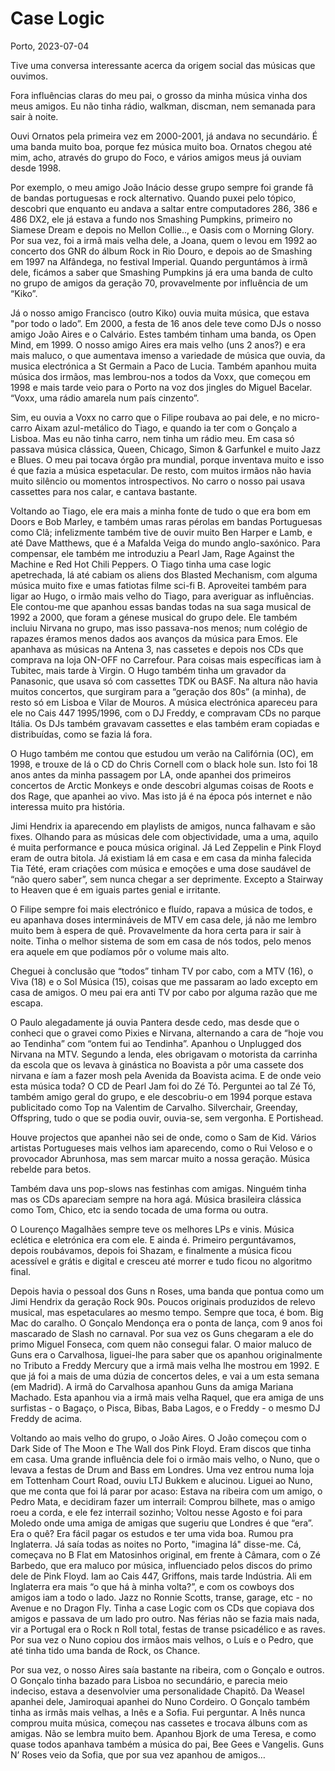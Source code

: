 # Case Logic

Porto, 2023-07-04

Tive uma conversa interessante acerca da origem social das músicas que ouvimos.

Fora influências claras do meu pai, o grosso da minha música vinha dos meus amigos. Eu não tinha rádio, walkman, discman, nem semanada para sair à noite.

Ouvi Ornatos pela primeira vez em 2000-2001, já andava no secundário. É uma banda muito boa, porque fez música muito boa. Ornatos chegou até mim, acho, através do grupo do Foco, e vários amigos meus já ouviam desde 1998.

Por exemplo, o meu amigo João Inácio desse grupo sempre foi grande fã de bandas portuguesas e rock alternativo. Quando puxei pelo tópico, descobri que enquanto eu andava a saltar entre computadores 286, 386 e 486 DX2, ele já estava a fundo nos Smashing Pumpkins, primeiro no Siamese Dream e depois no Mellon Collie.., e Oasis com o Morning Glory. Por sua vez, foi a irmã mais velha dele, a Joana, quem o levou em 1992 ao concerto dos GNR do álbum Rock in Rio Douro, e depois ao de Smashing em 1997 na Alfândega, no festival Imperial. Quando perguntámos à irmã dele, ficámos a saber que Smashing Pumpkins já era uma banda de culto no grupo de amigos da geração 70, provavelmente por influência de um “Kiko”.

Já o nosso amigo Francisco (outro Kiko) ouvia muita música, que estava "por todo o lado”. Em 2000, a festa de 16 anos dele teve como DJs o nosso amigo João Aires e o Calvário. Estes também tinham uma banda, os Open Mind, em 1999. O nosso amigo Aires era mais velho (uns 2 anos?) e era mais maluco, o que aumentava imenso a variedade de música que ouvia, da musica electrónica a St Germain a Paco de Lucia. Também apanhou muita música dos irmãos, mas lembrou-nos a todos da Voxx, que começou em 1998 e mais tarde veio para o Porto na voz dos jingles do Miguel Bacelar. “Voxx, uma rádio amarela num país cinzento”.

Sim, eu ouvia a Voxx no carro que o Filipe roubava ao pai dele, e no micro-carro Aixam azul-metálico do Tiago, e quando ia ter com o Gonçalo a Lisboa. Mas eu não tinha carro, nem tinha um rádio meu. Em casa só passava música clássica, Queen, Chicago, Simon & Garfunkel e muito Jazz e Blues. O meu pai tocava órgão pra mundial, porque inventava muito e isso é que fazia a música espetacular. De resto, com muitos irmãos não havia muito silêncio ou momentos introspectivos. No carro o nosso pai usava cassettes para nos calar, e cantava bastante.

Voltando ao Tiago, ele era mais a minha fonte de tudo o que era bom em Doors e Bob Marley, e também umas raras pérolas em bandas Portuguesas como Clã; infelizmente também tive de ouvir muito Ben Harper e Lamb, e até Dave Matthews, que é a Mafalda Veiga do mundo anglo-saxónico. Para compensar, ele também me introduziu a Pearl Jam, Rage Against the Machine e Red Hot Chili Peppers. O Tiago tinha uma case logic apetrechada, lá até cabiam os aliens dos Blasted Mechanism, com alguma música muito fixe e umas fatiotas filme sci-fi B. Aproveitei também para ligar ao Hugo, o irmão mais velho do Tiago, para averiguar as influências. Ele contou-me que apanhou essas bandas todas na sua saga musical de 1992 a 2000, que foram a génese musical do grupo dele. Ele também incluiu Nirvana no grupo, mas isso passava-nos menos; num colégio de rapazes éramos menos dados aos avanços da música para Emos. Ele apanhava as músicas na Antena 3, nas cassetes e depois nos CDs que comprava na loja ON-OFF no Carrefour. Para coisas mais específicas iam à Tubitec, mais tarde à Virgin. O Hugo também tinha um gravador da Panasonic, que usava só com cassettes TDK ou BASF. Na altura não havia muitos concertos, que surgiram para a “geração dos 80s” (a minha), de resto só em Lisboa e Vilar de Mouros. A música electrónica apareceu para ele no Cais 447 1995/1996, com o DJ Freddy, e compravam CDs no parque Itália. Os DJs também gravavam cassettes e elas também eram copiadas e distribuídas, como se fazia lá fora.

O Hugo também me contou que estudou um verão na Califórnia (OC), em 1998, e trouxe de lá o CD do Chris Cornell com o black hole sun. Isto foi 18 anos antes da minha passagem por LA, onde apanhei dos primeiros concertos de Arctic Monkeys e onde descobri algumas coisas de Roots e dos Rage, que apanhei ao vivo. Mas isto já é na época pós internet e não interessa muito pra história.

Jimi Hendrix ia aparecendo em playlists de amigos, nunca falhavam e são fixes. Olhando para as músicas dele com objectividade, uma a uma, aquilo é muita performance e pouca música original. Já Led Zeppelin e Pink Floyd eram de outra bitola. Já existiam lá em casa e em casa da minha falecida Tia Tété, eram criações com música e emoções e uma dose saudável de “não quero saber”, sem nunca chegar a ser deprimente. Excepto a Stairway to Heaven que é em iguais partes genial e irritante.

O Filipe sempre foi mais electrónico e fluído, rapava a música de todos, e eu apanhava doses intermináveis de MTV em casa dele, já não me lembro muito bem à espera de quê. Provavelmente da hora certa para ir sair à noite. Tinha o melhor sistema de som em casa de nós todos, pelo menos era aquele em que podíamos pôr o volume mais alto.

Cheguei à conclusão que “todos” tinham TV por cabo, com a MTV (16), o Viva (18) e o Sol Música (15), coisas que me passaram ao lado excepto em casa de amigos. O meu pai era anti TV por cabo por alguma razão que me escapa.

O Paulo alegadamente já ouvia Pantera desde cedo, mas desde que o conheci que o gravei como Pixies e Nirvana, alternando a cara de “hoje vou ao Tendinha” com “ontem fui ao Tendinha”. Apanhou o Unplugged dos Nirvana na MTV. Segundo a lenda, eles obrigavam o motorista da carrinha da escola que os levava à ginástica no Boavista a pôr uma cassete dos nirvana e íam a fazer mosh pela Avenida da Boavista acima. E de onde veio esta música toda? O CD de Pearl Jam foi do Zé Tó. Perguntei ao tal Zé Tó, também amigo geral do grupo, e ele descobriu-o em 1994 porque estava publicitado como Top na Valentim de Carvalho. Silverchair, Greenday, Offspring, tudo o que se podia ouvir, ouvia-se, sem vergonha. E Portishead.

Houve projectos que apanhei não sei de onde, como o Sam de Kid. Vários artistas Portugueses mais velhos iam aparecendo, como o Rui Veloso e o provocador Abrunhosa, mas sem marcar muito a nossa geração. Música rebelde para betos.

Também dava uns pop-slows nas festinhas com amigas. Ninguém tinha mas os CDs apareciam sempre na hora agá. Música brasileira clássica como Tom, Chico, etc ia sendo tocada de uma forma ou outra.

O Lourenço Magalhães sempre teve os melhores LPs e vinis. Música eclética e eletrónica era com ele. E ainda é. Primeiro perguntávamos, depois roubávamos, depois foi Shazam, e finalmente a música ficou acessível e grátis e digital e cresceu até morrer e tudo ficou no algoritmo final.

Depois havia o pessoal dos Guns n Roses, uma banda que pontua como um Jimi Hendrix da geração Rock 90s. Poucos originais produzidos de relevo musical, mas espetaculares ao mesmo tempo. Sempre que toca, é bom. Big Mac do caralho. O Gonçalo Mendonça era o ponta de lança, com 9 anos foi mascarado de Slash no carnaval. Por sua vez os Guns chegaram a ele do primo Miguel Fonseca, com quem não consegui falar. O maior maluco de Guns era o Carvalhosa, liguei-lhe para saber que os apanhou originalmente no Tributo a Freddy Mercury que a irmã mais velha lhe mostrou em 1992. E que já foi a mais de uma dúzia de concertos deles, e vai a um esta semana (em Madrid). A irmã do Carvalhosa apanhou Guns da amiga Mariana Machado. Esta apanhou via a irmã mais velha Raquel, que era amiga de uns surfistas - o Bagaço, o Pisca, Bibas, Baba Lagos, e o Freddy - o mesmo DJ Freddy de acima.

Voltando ao mais velho do grupo, o João Aires. O João começou com o Dark Side of The Moon e The Wall dos Pink Floyd. Eram discos que tinha em casa. Uma grande influência dele foi o irmão mais velho, o Nuno, que o levava a festas de Drum and Bass em Londres. Uma vez entrou numa loja em Tottenham Court Road, ouviu LTJ Bukkem e alucinou. Liguei ao Nuno, que me conta que foi lá parar por acaso: Estava na ribeira com um amigo, o Pedro Mata, e decidiram fazer um interrail: Comprou bilhete, mas o amigo roeu a corda, e ele fez interrail sozinho; Voltou nesse Agosto e foi para Moledo onde uma amiga de amigas que sugeriu que Londres é que “era”. Era o quê? Era fácil pagar os estudos e ter uma vida boa. Rumou pra Inglaterra. Já saía todas as noites no Porto, "imagina lá" disse-me. Cá, começava no B Flat em Matosinhos original, em frente à Câmara, com o Zé Barbedo, que era maluco por música, influenciado pelos discos do primo dele de Pink Floyd. Iam ao Cais 447, Griffons, mais tarde Indústria. Ali em Inglaterra era mais “o que há à minha volta?”, e com os cowboys dos amigos iam a todo o lado. Jazz no Ronnie Scotts, transe, garage, etc - no Avenue e no Dragon Fly. Tinha a case Logic com os CDs que copiava dos amigos e passava de um lado pro outro. Nas férias não se fazia mais nada, vir a Portugal era o Rock n Roll total, festas de transe psicadélico e as raves. Por sua vez o Nuno copiou dos irmãos mais velhos, o Luís e o Pedro, que até tinha tido uma banda de Rock, os Chance.

Por sua vez, o nosso Aires saía bastante na ribeira, com o Gonçalo e outros. O Gonçalo tinha bazado para Lisboa no secundário, e parecia meio indeciso, estava a desenvolvier uma personalidade Chapitô. Da Weasel apanhei dele, Jamiroquai apanhei do Nuno Cordeiro. O Gonçalo também tinha as irmãs mais velhas, a Inês e a Sofia. Fui perguntar. A Inês nunca comprou muita música, começou nas cassetes e trocava álbuns com as amigas. Não se lembra muito bem. Apanhou Bjork de uma Teresa, e como quase todos apanhava também a música do pai, Bee Gees e Vangelis. Guns N’ Roses veio da Sofia, que por sua vez apanhou de amigos…
